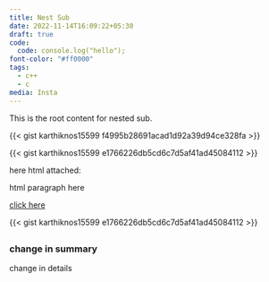 ```yaml
---
title: Nest Sub
date: 2022-11-14T16:09:22+05:30
draft: true
code:
  code: console.log("hello");
font-color: "#ff0000"
tags:
  - c++
  - c
media: Insta
---
```

This is the root content for nested sub.

{{< gist karthiknos15599 f4995b28691acad1d92a39d94ce328fa >}}

{{< gist karthiknos15599 e1766226db5cd6c7d5af41ad45084112 >}}

here html attached:

<p>html paragraph here</p>
<a href="https://www.google.com">click here</a>

{{< gist karthiknos15599 e1766226db5cd6c7d5af41ad45084112 >}}


<h2>
<h3>change in summary</h3>
change in details
</h2>